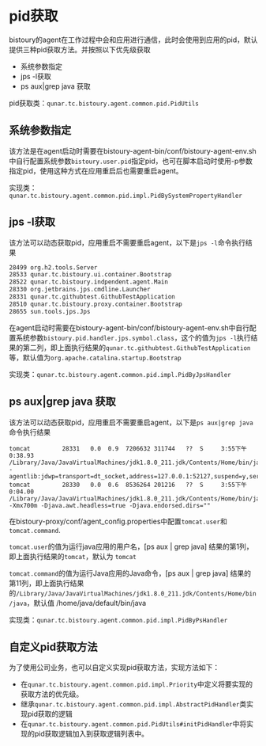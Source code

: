 # pid获取
bistoury的agent在工作过程中会和应用进行通信，此时会使用到应用的pid，默认提供三种pid获取方法。并按照以下优先级获取
- 系统参数指定
- jps -l获取
- ps aux|grep java 获取

pid获取类：`qunar.tc.bistoury.agent.common.pid.PidUtils`
## 系统参数指定
该方法是在agent启动时需要在bistoury-agent-bin/conf/bistoury-agent-env.sh中自行配置系统参数`bistoury.user.pid`指定pid，也可在脚本启动时使用-p参数指定pid，使用这种方式在应用重启后也需要重启agent。

实现类：`qunar.tc.bistoury.agent.common.pid.impl.PidBySystemPropertyHandler`
## jps -l获取
该方法可以动态获取pid，应用重启不需要重启agent，以下是`jps -l`命令执行结果
```bash
28499 org.h2.tools.Server
28533 qunar.tc.bistoury.ui.container.Bootstrap
28522 qunar.tc.bistoury.indpendent.agent.Main
28330 org.jetbrains.jps.cmdline.Launcher
28331 qunar.tc.githubtest.GithubTestApplication
28510 qunar.tc.bistoury.proxy.container.Bootstrap
28655 sun.tools.jps.Jps
```
在agent启动时需要在bistoury-agent-bin/conf/bistoury-agent-env.sh中自行配置系统参数`bistoury.pid.handler.jps.symbol.class`，这个的值为`jps -l`执行结果的第二列，即上面执行结果的`qunar.tc.githubtest.GithubTestApplication`等，默认值为`org.apache.catalina.startup.Bootstrap`

实现类：`qunar.tc.bistoury.agent.common.pid.impl.PidByJpsHandler`
## ps aux|grep java 获取
该方法可以动态获取pid，应用重启不需要重启agent，以下是`ps aux|grep java`命令执行结果
```
tomcat         28331   0.0  0.9  7206632 311744   ??  S     3:55下午   0:38.93 /Library/Java/JavaVirtualMachines/jdk1.8.0_211.jdk/Contents/Home/bin/java -agentlib:jdwp=transport=dt_socket,address=127.0.0.1:52127,suspend=y,server=n
tomcat         28330   0.0  0.6  8536264 201216   ??  S     3:55下午   0:04.00 /Library/Java/JavaVirtualMachines/jdk1.8.0_211.jdk/Contents/Home/bin/java -Xmx700m -Djava.awt.headless=true -Djava.endorsed.dirs="" 
```
在bistoury-proxy/conf/agent_config.properties中配置`tomcat.user`和`tomcat.command`.

`tomcat.user`的值为运行java应用的用户名，[ps aux | grep java] 结果的第1列，即上面执行结果的`tomcat`，默认为 `tomcat`

`tomcat.command`的值为运行Java应用的Java命令，[ps aux | grep java] 结果的第11列，即上面执行结果的`/Library/Java/JavaVirtualMachines/jdk1.8.0_211.jdk/Contents/Home/bin/java`，默认值 /home/java/default/bin/java

实现类：`qunar.tc.bistoury.agent.common.pid.impl.PidByPsHandler`

## 自定义pid获取方法
为了使用公司业务，也可以自定义实现pid获取方法，实现方法如下：
- 在`qunar.tc.bistoury.agent.common.pid.impl.Priority`中定义将要实现的获取方法的优先级。
- 继承`qunar.tc.bistoury.agent.common.pid.impl.AbstractPidHandler`类实现pid获取的逻辑
- 在`qunar.tc.bistoury.agent.common.pid.PidUtils#initPidHandler`中将实现的pid获取逻辑加入到获取逻辑列表中。
